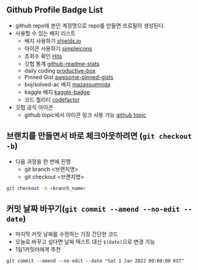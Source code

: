 ## Github Profile Badge List

- github repo에 본인 계정명으로 repo를 만들면 프로필이 생성된다.
- 사용할 수 있는 배지 리스트 
  - 배지 사용하기 [shields.io](https://shields.io/)
  - 아이콘 사용하기 [simpleicons](https://simpleicons.org/)
  - 조회수 확인 [Hits](https://hits.seeyoufarm.com/)
  - 깃헙 통계 [github-readme-stats](https://github.com/anuraghazra/github-readme-stats)
  - daily coding [productive-box](https://github.com/maxam2017/productive-box)
  - Pinned Gist [awesome-pinned-gists](https://github.com/matchai/awesome-pinned-gists)
  - boj/solved-ac 배지 [mazassumnida](https://github.com/mazassumnida/mazassumnida)
  - kaggle 배지 [kaggle-badge](https://github.com/subinium/kaggle-badge)
  - 코드 퀄리티 [codefactor](https://www.codefactor.io/)
- 깃헙 공식 아이콘
  - github topic에서 아이콘 링크 사용 가능 [github topic](https://github.com/topics)

## 브랜치를 만들면서 바로 체크아웃하려면 (`git checkout -b`)

- 다음 과정을 한 번에 진행
  - git branch <브랜치명>
  - git checkout <브랜치명>

``` sh
git checkout -b <branch_name>
```

## 커밋 날짜 바꾸기(`git commit --amend --no-edit --date`)

- 마지막 커밋 날짜를 수정하는 가장 간단한 코드
- 오늘로 바꾸고 싶다면 날짜 텍스트 대신 `$(date)`으로 변경 가능
- 1일1커밋러에게 추천

```
git commit --amend --no-edit --date "Sat 1 Jan 2022 00:00:00 KST"
```